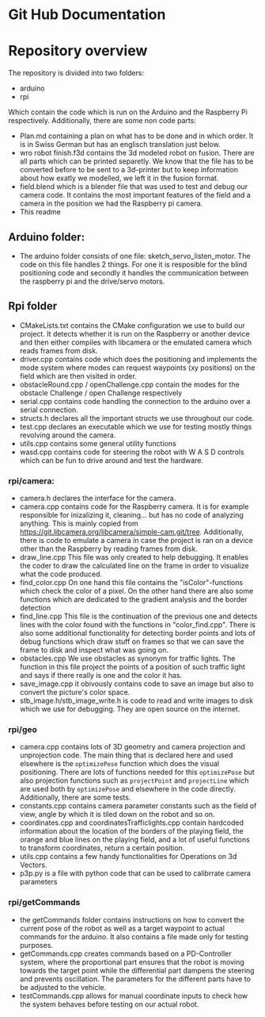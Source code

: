 # Git Hub Documentation

# Repository overview

The repository is divided into two folders:
* arduino
* rpi

Which contain the code which is run on the Arduino and the Raspberry Pi respectively. Additionally, there are some non code parts: 
* Plan.md containing a plan on what has to be done and in which order. It is in Swiss German but has an englisch translation just below.
* wro robot finish.f3d contains the 3d modeled robot on fusion. There are all parts which can be printed separetly. We know that the file has to be converted before to be sent to a 3d-printer but to keep information about how exatly we modelled, we left it in the fusion format.
* field.blend which is a blender file that was used to test and debug our camera code. It contains the most important features of the field and a camera in the position we had the Raspberry pi camera.
* This readme

## Arduino folder:
  
* The arduino folder consists of one file: sketch_servo_listen_motor. The code on this file handles 2 things. For one it is resposible for the blind positioning code and secondly it handles the communication between the raspberry pi and the drive/servo motors. 

## Rpi folder 
* CMakeLists.txt contains the CMake configuration we use to build our project. It detects whether it is run on the Raspberry or another device and then either compiles with libcamera or the emulated camera which reads frames from disk.
* driver.cpp contains code which does the positioning and implements the mode system where modes can request waypoints (xy positions) on the field which are then visited in order.
* obstacleRound.cpp / openChallenge.cpp contain the modes for the obstacle Challenge / open Challenge respectively 
* serial.cpp contains code handling the connection to the arduino over a serial connection.
* structs.h declares all the important structs we use throughout our code.
* test.cpp declares an executable which we use for testing mostly things revolving around the camera.
* utils.cpp contains some general utility functions
* wasd.cpp contains code for steering the robot with W A S D controls which can be fun to drive around and test the hardware.

### rpi/camera:
* camera.h declares the interface for the camera.
* camera.cpp contains code for the Raspberry camera. It is for example responsible for inizalizing it, cleaning… but has no code of analyzing anything. This is mainly copied from https://git.libcamera.org/libcamera/simple-cam.git/tree. Additionally, there is code to emulate a camera in case the project is ran on a device other than the Raspberry by reading frames from disk.
* draw_line.cpp This file was only created to help debugging. It enables the coder to draw the calculated line on the frame in order to visualize what the code produced.
* find_color.cpp On one hand this file contains the "isColor"-functions which check the color of a pixel. On the other hand there are also some functions which are dedicated to the gradient analysis and the border detection
* find_line.cpp This file is the continuation of the previous one and detects lines with the color found with the functions in "color_find.cpp". There is also some additional functionality for detecting border points and lots of debug functions which draw stuff on frames so that we can save the frame to disk and inspect what was going on.
* obstacles.cpp We use obstacles as synonym for traffic lights. The function in this file project the points of a position of such traffic light and says if there really is one and the color it has.
* save_image.cpp it obivously contains code to save an image but also to convert the picture's color space.
* stb_image.h/stb_image_write.h is code to read and write images to disk which we use for debugging. They are open source on the internet.

### rpi/geo
* camera.cpp contains lots of 3D geometry and camera projection and unprojection code. The main thing that is declared here and used elsewhere is the `optimizePose` function which does the visual positioning. There are lots of functions needed for this `optimizePose` but also projection functions such as `projectPoint` and `projectLine` which are used both by `optimizePose` and elsewhere in the code directly. Additionally, there are some tests.
* constants.cpp contains camera parameter constants such as the field of view, angle by which it is tiled down on the robot and so on.
* coordinates.cpp and coordinatesTrafficlights.cpp contain hardcoded information about the location of the borders of the playing field, the orange and blue lines on the playing field, and a lot of useful functions to transform coordinates, return a certain position.
* utils.cpp contains a few handy functionalities for Operations on 3d Vectors. 
* p3p.py is a file with python code that can be used to calibrrate camera parameters 

### rpi/getCommands

* the getCommands folder contains instructions on how to convert the current pose of the robot as well as a target waypoint to actual commands for the arduino. It also contains a file made only for testing purposes. 
* getCommands.cpp creates commands based on a PD-Controller system, where the proportional part ensures that the robot is moving towards the target point while the differential part dampens the steering and prevents oscillation. The parameters for the different parts have to be adjusted to the vehicle.
* testCommands.cpp allows for manual coordinate inputs to check how the system behaves before testing on our actual robot.
